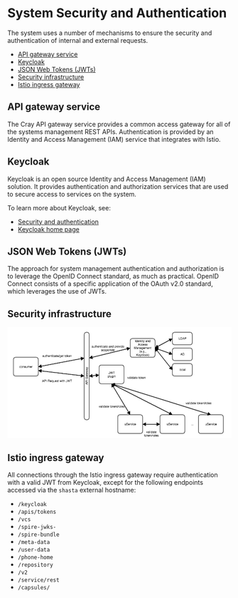 # System Security and Authentication

The system uses a number of mechanisms to ensure the security and authentication of internal and external requests.

- [API gateway service](#api-gateway-service)
- [Keycloak](#keycloak)
- [JSON Web Tokens (JWTs)](#json-web-tokens-jwts)
- [Security infrastructure](#security-infrastructure)
- [Istio ingress gateway](#istio-ingress-gateway)

## API gateway service

The Cray API gateway service provides a common access gateway for all of the systems management REST APIs.
Authentication is provided by an Identity and Access Management \(IAM\) service that integrates with Istio.

## Keycloak

Keycloak is an open source Identity and Access Management \(IAM\) solution. It provides authentication and authorization
services that are used to secure access to services on the system.

To learn more about Keycloak, see:

- [Security and authentication](../index.md#security-and-authentication)
- [Keycloak home page](https://www.keycloak.org/)

## JSON Web Tokens (JWTs)

The approach for system management authentication and authorization is to leverage the OpenID Connect standard, as much
as practical. OpenID Connect consists of a specific application of the OAuth v2.0 standard, which leverages the use of JWTs.

## Security infrastructure

![Security Infrastructure](../../img/operations/Security_Infrastructure.png "Security Infrastructure")

## Istio ingress gateway

All connections through the Istio ingress gateway require authentication with a valid JWT from Keycloak, except for the
following endpoints accessed via the `shasta` external hostname:

- `/keycloak`
- `/apis/tokens`
- `/vcs`
- `/spire-jwks-`
- `/spire-bundle`
- `/meta-data`
- `/user-data`
- `/phone-home`
- `/repository`
- `/v2`
- `/service/rest`
- `/capsules/`
